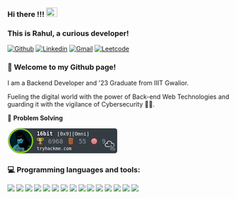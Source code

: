### Hi there !!! <img src="https://raw.githubusercontent.com/MartinHeinz/MartinHeinz/master/wave.gif" width="25" height="21" />
### This is Rahul, a curious developer!

[![Github](https://img.shields.io/badge/GitHub-100000?style=for-the-badge&logo=github&logoColor=white)](https://github.com/rahulm499)
[![Linkedin](https://img.shields.io/badge/LinkedIn-0077B5?style=for-the-badge&logo=linkedin&logoColor=white)](https://www.linkedin.com/in/rahul-mittal-rm)
[![Gmail](https://img.shields.io/badge/Gmail-D14836?style=for-the-badge&logo=gmail&logoColor=white)](mailto:mittalrahul018@gmail.com)
[![Leetcode](https://img.shields.io/badge/-LeetCode-FFA116?style=for-the-badge&logo=LeetCode&logoColor=black)](https://leetcode.com/mittal499/)

### 🌱 Welcome to my Github page!
I am a Backend Developer and '23 Graduate from IIIT Gwalior.

Fueling the digital world with the power of Back-end Web Technologies and guarding it with the vigilance of Cybersecurity 🕵️‍♂️.

💙 **Problem Solving**

[![TryHackMe Badge](16bit.png)](https://tryhackme.com/p/16bit)


### :computer: Programming languages and tools: 
<p>
<img src="https://cdn.jsdelivr.net/gh/devicons/devicon/icons/java/java-original.svg" height= 50 rem/>          
<img src="https://cdn.jsdelivr.net/gh/devicons/devicon/icons/spring/spring-original.svg" height= 50 rem/>          
<img src="https://cdn.jsdelivr.net/gh/devicons/devicon/icons/javascript/javascript-original.svg" height= 50 rem/>
<img src="https://cdn.jsdelivr.net/gh/devicons/devicon/icons/c/c-original.svg" height= 50 rem/>   
<img src="https://cdn.jsdelivr.net/gh/devicons/devicon/icons/cplusplus/cplusplus-original.svg" height=50 rem/>          
<img src="https://cdn.jsdelivr.net/gh/devicons/devicon/icons/mysql/mysql-plain.svg" height= 50 rem/>   
<img src="https://cdn.jsdelivr.net/gh/devicons/devicon/icons/nodejs/nodejs-original.svg" height= 50 rem/>
<img src="https://cdn.jsdelivr.net/gh/devicons/devicon/icons/express/express-original.svg" height= 50 rem/> 
<img src="https://cdn.jsdelivr.net/gh/devicons/devicon/icons/git/git-original.svg" height= 50 rem/>          
<img src="https://cdn.jsdelivr.net/gh/devicons/devicon/icons/docker/docker-original.svg" height= 50 rem/>          
<img src="https://cdn.jsdelivr.net/gh/devicons/devicon/icons/linux/linux-original.svg" height= 50 rem/>  
<img src="https://cdn.jsdelivr.net/gh/devicons/devicon/icons/html5/html5-original.svg" height= 50 rem/>          
<img src="https://cdn.jsdelivr.net/gh/devicons/devicon/icons/css3/css3-original.svg" height= 50 rem/>
<img src="https://cdn.jsdelivr.net/gh/devicons/devicon/icons/jquery/jquery-original.svg" height= 50 rem/> 
<img src="https://cdn.jsdelivr.net/gh/devicons/devicon/icons/react/react-original.svg" height= 50 rem/> 
</p>
